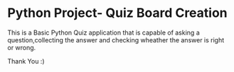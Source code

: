 # Python Project- Quiz Board Creation
This is a  Basic Python Quiz application that is capable of asking a question,collecting the answer and checking  wheather the answer is right or wrong.

Thank You :)
